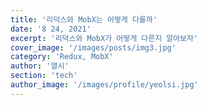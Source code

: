 ```yaml
---
title: '리덕스와 MobX는 어떻게 다를까'
date: '8 24, 2021'
excerpt: '리덕스와 MobX가 어떻게 다른지 알아보자'
cover_image: '/images/posts/img3.jpg'
category: 'Redux, MobX'
author: '열시'
section: 'tech'
author_image: '/images/profile/yeolsi.jpg'
---
```

